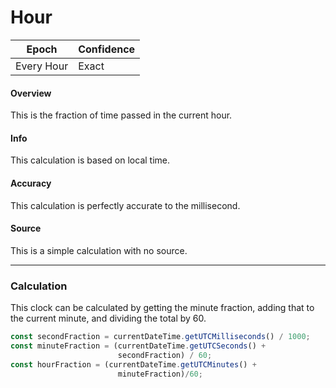# Hour

| Epoch      | Confidence |
| ---------- | ---------- |
| Every Hour | Exact      |

#### Overview

This is the fraction of time passed in the current hour.

#### Info

This calculation is based on local time.

#### Accuracy

This calculation is perfectly accurate to the millisecond.

#### Source

This is a simple calculation with no source.

---

### Calculation

This clock can be calculated by getting the minute fraction, adding that to the current minute, and dividing the total by 60.

```js
const secondFraction = currentDateTime.getUTCMilliseconds() / 1000;
const minuteFraction = (currentDateTime.getUTCSeconds() +
                        secondFraction) / 60;
const hourFraction = (currentDateTime.getUTCMinutes() +
                        minuteFraction)/60;
```
